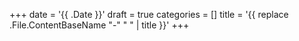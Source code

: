 +++
date = '{{ .Date }}'
draft = true
categories = []
title = '{{ replace .File.ContentBaseName "-" " " | title }}'
+++
